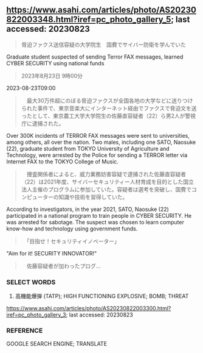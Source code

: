 ## https://www.asahi.com/articles/photo/AS20230822003348.html?iref=pc_photo_gallery_5; last accessed: 20230823

> 脅迫ファクス送信容疑の大学院生　国費でサイバー防衛を学んでいた

Graduate student suspected of sending Terror FAX messages, learned CYBER SECURITY using national funds

> 2023年8月23日 9時00分

2023-08-23T09:00

>　最大30万件超にのぼる脅迫ファクスが全国各地の大学などに送りつけられた事件で、東京音楽大にインターネット経由でファクスで脅迫文を送ったとして、東京農工大学大学院生の佐藤直容疑者（22）ら男2人が警視庁に逮捕された。

Over 300K incidents of TERROR FAX messages were sent to universities, among others, all over the nation. Two males, including one SATO, Naosuke (22), graduate student from TOKYO University of Agriculture and Technology, were arrested by the Police for sending a TERROR letter via Internet FAX to the TOKYO College of Music.

>　捜査関係者によると、威力業務妨害容疑で逮捕された佐藤直容疑者（22）は2021年度、サイバーセキュリティー人材育成を目的とした国立法人主催のプログラムに参加していた。容疑者は選考を突破し、国費でコンピューターの知識や技術を習得していた。

According to investigators, in the year 2021, SATO, Naosuke (22) participated in a national program to train people in CYBER SECURITY. He was arrested for sabotage. The suspect was chosen to learn computer know-how and technology using government funds.

>　「目指せ！セキュリティイノベーター」

"Aim for it! SECURITY INNOVATOR!"

>　佐藤容疑者が加わったプログ…

### SELECT WORDS

1) 高機能爆弾 (TATP); HIGH FUNCTIONING EXPLOSIVE; BOMB; THREAT

https://www.asahi.com/articles/photo/AS20230822003300.html?iref=pc_photo_gallery_3; last accessed: 20230823

### REFERENCE

GOOGLE SEARCH ENGINE; TRANSLATE

